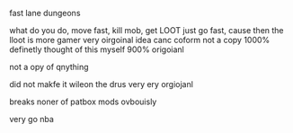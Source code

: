 fast lane dungeons

what do you do, move fast, kill mob, get LOOT
just go fast, cause then the lloot is more gamer
very oirgoinal idea canc coform
not a copy 1000% 
definetly
thought of this myself
900% origoianl

not a opy of qnything 

 did not makfe it wileon the drus
 very ery orgiojanl
 
 breaks noner of patbox mods ovbouisly
 
 very go nba
